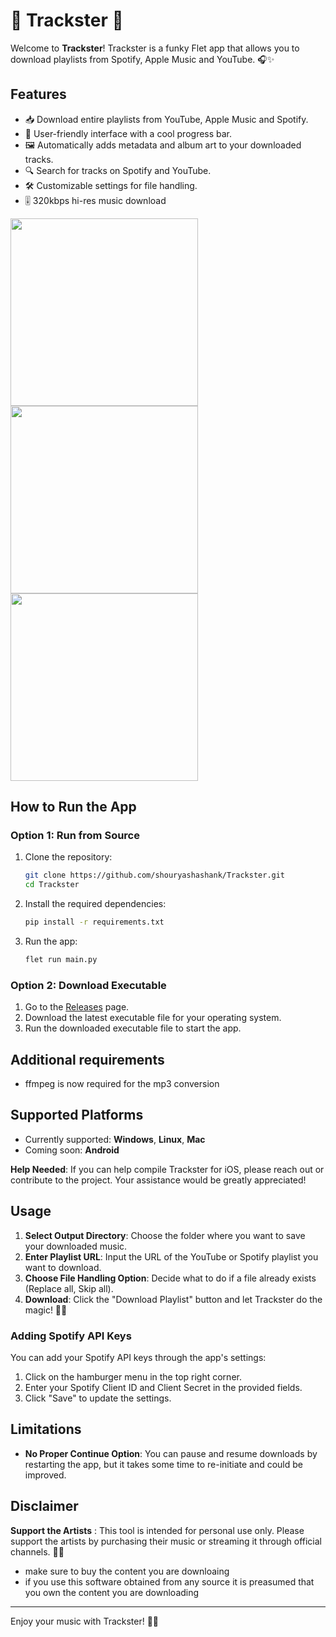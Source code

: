 # 🎵 Trackster 🎵

Welcome to **Trackster**! Trackster is a funky Flet app that allows you to download playlists from Spotify, Apple Music and YouTube. 🎧✨

## Features
- 📥 Download entire playlists from YouTube, Apple Music and Spotify.
- 🎨 User-friendly interface with a cool progress bar.
- 🖼️ Automatically adds metadata and album art to your downloaded tracks.
- 🔍 Search for tracks on Spotify and YouTube.
- 🛠️ Customizable settings for file handling.
- 🎚️ 320kbps hi-res music download

<img src="https://github.com/user-attachments/assets/7e98cdb5-61f2-48bb-a2cb-b6d45ffee827" width="300"> <img src="https://github.com/user-attachments/assets/084acca0-9ef8-4e8e-81f0-cc84d9effeab" width="300"> <img src="https://github.com/user-attachments/assets/c351fc7a-5c31-4555-86c6-ea6018bad9d5" width="300"> 

## How to Run the App

### Option 1: Run from Source
1. Clone the repository:
    ```sh
    git clone https://github.com/shouryashashank/Trackster.git
    cd Trackster
    ```

2. Install the required dependencies:
    ```sh
    pip install -r requirements.txt
    ```

3. Run the app:
    ```sh
    flet run main.py
    ```

### Option 2: Download Executable
1. Go to the [Releases](https://github.com/shouryashashank/Trackster/releases) page.
2. Download the latest executable file for your operating system.
3. Run the downloaded executable file to start the app.

## Additional requirements
* ffmpeg is now required for the mp3 conversion
   
## Supported Platforms
- Currently supported: **Windows**, **Linux**, **Mac**
- Coming soon: **Android**

**Help Needed**: If you can help compile Trackster for iOS, please reach out or contribute to the project. Your assistance would be greatly appreciated!

## Usage
1. **Select Output Directory**: Choose the folder where you want to save your downloaded music.
2. **Enter Playlist URL**: Input the URL of the YouTube or Spotify playlist you want to download.
3. **Choose File Handling Option**: Decide what to do if a file already exists (Replace all, Skip all).
4. **Download**: Click the "Download Playlist" button and let Trackster do the magic! 🎩✨
   
### Adding Spotify API Keys
You can add your Spotify API keys through the app's settings:
1. Click on the hamburger menu in the top right corner.
2. Enter your Spotify Client ID and Client Secret in the provided fields.
3. Click "Save" to update the settings.
   
## Limitations
- **No Proper Continue Option**: You can pause and resume downloads by restarting the app, but it takes some time to re-initiate and could be improved.

## Disclaimer
**Support the Artists** : This tool is intended for personal use only. Please support the artists by purchasing their music or streaming it through official channels. 💖🎶
- make sure to buy the content you are downloaing
- if you use this software obtained from any source it is preasumed that you own the content you are downloading
---

Enjoy your music with Trackster! 🎉🎵
